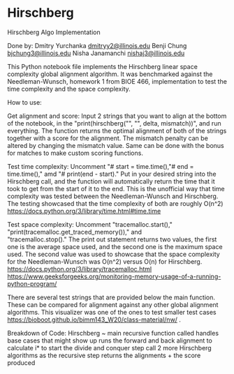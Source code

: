 # Hirschberg
Hirschberg Algo Implementation

Done by:
  Dmitry Yurchanka dmitryy2@illinois.edu
  Benji Chung bjchung3@illinois.edu
  Nisha Janamanchi nishaj3@illinois.edu


This Python notebook file implements the Hirschberg linear space complexity global alignment algorithm. It was benchmarked against the Needleman-Wunsch, homework 1 from BIOE 466, implementation to test the time complexity and the space complexity.

How to use:

  Get alignment and score:
    Input 2 strings that you want to align at the bottom of the notebook, in the "print(hirschberg("", "", delta, mismatch))", and run everything. 
    The function returns the optimal alignment of both of the strings together with a score for the alignment. The mismatch penalty can be altered
    by changing the mismatch value. Same can be done with the bonus for matches to make custom scoring functions.

  Test time complexity:
    Uncomment "# start = time.time(),"# end = time.time()," amd "# print(end - start)."
    Put in your desired string into the Hirschberg call, and the function will automatically 
    return the time that it took to get from the start of it to the end. This is the unofficial
    way that time complexity was tested between the Needleman-Wunsch and Hirschberg. The testing showcased
    that the time complexity of both are roughly O(n^2)
    https://docs.python.org/3/library/time.html#time.time
    
  Test space complexity:
    Uncomment "tracemalloc.start()," "print(tracemalloc.get_traced_memory())," and   
    "tracemalloc.stop()." The print out statement returns two values, the first one
    is the average space used, and the second one is the maximum space used. The second value
    was used to showcase that the space complexity for the Needleman-Wunsch was O(n^2)
    versus O(n) for Hirschberg.
    https://docs.python.org/3/library/tracemalloc.html
    https://www.geeksforgeeks.org/monitoring-memory-usage-of-a-running-python-program/
    

There are several test strings that are provided below the main function. These can be compared for alignment against any other global alignment algorithms. This visualizer was one of the ones to test smaller test cases https://bioboot.github.io/bimm143_W20/class-material/nw/ .


Breakdown of Code:
  Hirschberg ~ main recursive function called
    handles base cases that might show up
    runs the forward and back alignment to calculate i* to start the divide and conquer step
    call 2 more Hirschberg algorithms as the recursive step
    returns the alignments + the score produced

